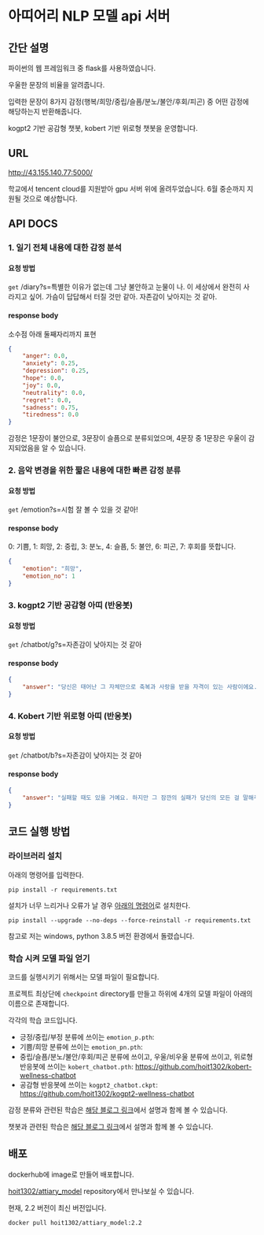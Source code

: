 # 아띠어리 NLP 모델 api 서버

## 간단 설명

파이썬의 웹 프레임워크 중 flask를 사용하였습니다.

우울한 문장의 비율을 알려줍니다.

입력한 문장이 8가지 감정(행복/희망/중립/슬픔/분노/불안/후회/피곤) 중 어떤 감정에 해당하는지 반환해줍니다.

kogpt2 기반 공감형 챗봇, kobert 기반 위로형 챗봇을 운영합니다.

## URL

http://43.155.140.77:5000/

학교에서 tencent cloud를 지원받아 gpu 서버 위에 올려두었습니다. 6월 중순까지 지원될 것으로 예상합니다.

## API DOCS

### 1. 일기 전체 내용에 대한 감정 분석

#### 요청 방법

 `get` /diary?s=특별한 이유가 없는데 그냥 불안하고 눈물이 나. 이 세상에서 완전히 사라지고 싶어. 가슴이 답답해서 터질 것만 같아. 자존감이 낮아지는 것 같아.

#### response body

소수점 아래 둘째자리까지 표현

```json
{
    "anger": 0.0,
    "anxiety": 0.25,
    "depression": 0.25,
    "hope": 0.0,
    "joy": 0.0,
    "neutrality": 0.0,
    "regret": 0.0,
    "sadness": 0.75,
    "tiredness": 0.0
}
```

감정은 1문장이 불안으로, 3문장이 슬픔으로 분류되었으며, 4문장 중 1문장은 우울이 감지되었음을 알 수 있습니다.

### 2. 음악 변경을 위한 짧은 내용에 대한 빠른 감정 분류

#### 요청 방법

`get` /emotion?s=시험 잘 볼 수 있을 것 같아!

#### response body

0: 기쁨, 1: 희망, 2: 중립, 3: 분노, 4: 슬픔, 5: 불안, 6: 피곤, 7: 후회를 뜻합니다.

```json
{
    "emotion": "희망",
    "emotion_no": 1
}
```

### 3. kogpt2 기반 공감형 아띠 (반응봇)

#### 요청 방법

`get` /chatbot/g?s=자존감이 낮아지는 것 같아

#### response body

```json
{
    "answer": "당신은 태어난 그 자체만으로 축복과 사랑을 받을 자격이 있는 사람이에요."
}
```

### 4. Kobert 기반 위로형 아띠 (반응봇)

#### 요청 방법

`get` /chatbot/b?s=자존감이 낮아지는 것 같아

#### response body

```json
{
    "answer": "실패할 때도 있을 거예요. 하지만 그 잠깐의 실패가 당신의 모든 걸 말해주지는 않아요"
}
```

## 코드 실행 방법

### 라이브러리 설치

아래의 명령어를 입력한다.
```
pip install -r requirements.txt
```
설치가 너무 느리거나 오류가 날 경우 [아래의 명령어](https://uiandwe.tistory.com/1330)로 설치한다.
```
pip install --upgrade --no-deps --force-reinstall -r requirements.txt
```
참고로 저는 windows, python 3.8.5 버전 환경에서 돌렸습니다.

### 학습 시켜 모델 파일 얻기

코드를 실행시키기 위해서는 모델 파일이 필요합니다.

프로젝트 최상단에 `checkpoint` directory를 만들고 하위에 4개의 모델 파일이 아래의 이름으로 존재합니다.

각각의 학습 코드입니다.

- 긍정/중립/부정 분류에 쓰이는 `emotion_p.pth`: 
- 기쁨/희망 분류에 쓰이는 `emotion_pn.pth`: 
- 중립/슬픔/분노/불안/후회/피곤 분류에 쓰이고, 우울/비우울 분류에 쓰이고, 위로형 반응봇에 쓰이는 `kobert_chatbot.pth`: https://github.com/hoit1302/kobert-wellness-chatbot
- 공감형 반응봇에 쓰이는 `kogpt2_chatbot.ckpt`: https://github.com/hoit1302/kogpt2-wellness-chatbot


감정 분류와 관련된 학습은 [해당 블로그 링크](https://hoit1302.tistory.com/159)에서 설명과 함께 볼 수 있습니다. 

챗봇과 관련된 학습은 [해당 블로그 링크](https://hoit1302.tistory.com/162)에서 설명과 함께 볼 수 있습니다. 

## 배포

dockerhub에 image로 만들어 배포합니다.

[hoit1302/attiary_model](https://hub.docker.com/repository/docker/hoit1302/attiary_model) repository에서 만나보실 수 있습니다.

현재, 2.2 버전이 최신 버전입니다.

```
docker pull hoit1302/attiary_model:2.2
```
